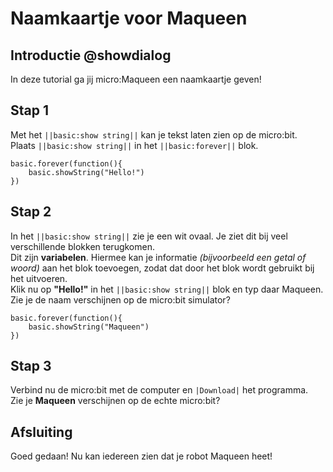 # Naamkaartje voor Maqueen

## Introductie @showdialog

In deze tutorial ga jij micro:Maqueen een naamkaartje geven!

## Stap 1
Met het ``||basic:show string||`` kan je tekst laten zien op de micro:bit.  
Plaats ``||basic:show string||`` in het ``||basic:forever||`` blok.

```blocks
basic.forever(function(){
    basic.showString("Hello!")
})
```

## Stap 2
In het ``||basic:show string||`` zie je een wit ovaal. Je ziet dit bij veel verschillende blokken terugkomen.  
Dit zijn **variabelen**. Hiermee kan je informatie *(bijvoorbeeld een getal of woord)* aan het blok toevoegen, zodat dat door het blok wordt gebruikt bij het uitvoeren.  
Klik nu op **"Hello!"** in het ``||basic:show string||`` blok en typ daar Maqueen.    
Zie je de naam verschijnen op de micro:bit simulator?

```blocks
basic.forever(function(){
    basic.showString("Maqueen")
})
```
## Stap 3
Verbind nu de micro:bit met de computer en ``|Download|`` het programma.    
Zie je **Maqueen** verschijnen op de echte micro:bit?

## Afsluiting
Goed gedaan! Nu kan iedereen zien dat je robot Maqueen heet!